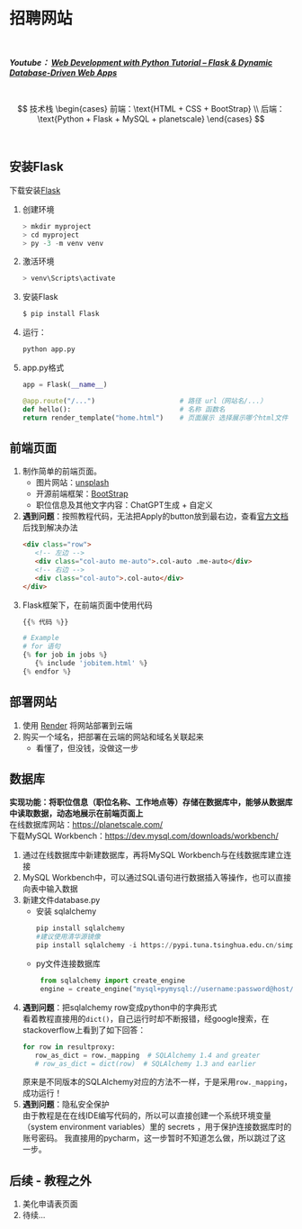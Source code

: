 # 招聘网站

<br>

***Youtube： [Web Development with Python Tutorial – Flask & Dynamic Database-Driven Web Apps](https://www.youtube.com/watch?v=yBDHkveJUf4&t=2217s)***

<br>

$$ 
   技术栈
   \begin{cases}
      前端：\text{HTML + CSS + BootStrap} \\
      后端：\text{Python + Flask + MySQL + planetscale}
   \end{cases}
$$

<br>

## 安装Flask
下载安装[Flask](https://flask.palletsprojects.com/en/2.2.x/installation/)
1. 创建环境
    ```python
    > mkdir myproject
    > cd myproject
    > py -3 -m venv venv
    ```
2. 激活环境
   ```python
   > venv\Scripts\activate
   ```
3. 安装Flask
   ```python
   $ pip install Flask
   ```
4. 运行：
   ```python
   python app.py
   ```
5. app<span>.py格式
   ```python
   app = Flask(__name__)

   @app.route("/...")                     # 路径 url（网站名/...）
   def hello():                           # 名称 函数名
   return render_template("home.html")    # 页面展示 选择展示哪个html文件
   ```

## 前端页面
   1. 制作简单的前端页面。
      - 图片网站：[unsplash](https://unsplash.com/)
      - 开源前端框架：[BootStrap](https://getbootstrap.com/docs/5.2/getting-started/introduction/)
      - 职位信息及其他文字内容：ChatGPT生成 + 自定义
   2. **遇到问题**：按照教程代码，无法把Apply的button放到最右边，查看[官方文档](https://getbootstrap.com/docs/5.3/layout/columns/#how-they-work)后找到解决办法
      ```html
      <div class="row">
         <!-- 左边 -->
         <div class="col-auto me-auto">.col-auto .me-auto</div>
         <!-- 右边 -->
         <div class="col-auto">.col-auto</div>
      </div>
      ```
   3. Flask框架下，在前端页面中使用代码
      ```python
      {{% 代码 %}}

      # Example
      # for 语句
      {% for job in jobs %}
         {% include 'jobitem.html' %}
      {% endfor %}
      ```
## 部署网站
   1. 使用 [Render](https://render.com/) 将网站部署到云端
   2. 购买一个域名，把部署在云端的网站和域名关联起来
      - 看懂了，但没钱，没做这一步
## 数据库
<b>实现功能：将职位信息（职位名称、工作地点等）存储在数据库中，能够从数据库中读取数据，动态地展示在前端页面上</b>
<br>在线数据库网站：https://planetscale.com/
<br>下载MySQL Workbench：https://dev.mysql.com/downloads/workbench/
1. 通过在线数据库中新建数据库，再将MySQL Workbench与在线数据库建立连接
2. MySQL Workbench中，可以通过SQL语句进行数据插入等操作，也可以直接向表中输入数据
3. 新建文件database.py
   - 安装 sqlalchemy 
     ```python
     pip install sqlalchemy 
     #建议使用清华源镜像
     pip install sqlalchemy -i https://pypi.tuna.tsinghua.edu.cn/simple 
     ```
   - py文件连接数据库
     ```python
      from sqlalchemy import create_engine
      engine = create_engine("mysql+pymysql://username:password@host/database?charset=utf8mb4")
     ```
4. **遇到问题**：把sqlalchemy row变成python中的字典形式
   <br>看着教程直接用的```dict()```，自己运行时却不断报错，经google搜索，在stackoverflow上看到了如下回答：
   ```python
   for row in resultproxy:
      row_as_dict = row._mapping  # SQLAlchemy 1.4 and greater
      # row_as_dict = dict(row)  # SQLAlchemy 1.3 and earlier
   ```
   原来是不同版本的SQLAlchemy对应的方法不一样，于是采用```row._mapping```，成功运行！
5. **遇到问题**：隐私安全保护
   <br>由于教程是在在线IDE编写代码的，所以可以直接创建一个系统环境变量（system environment variables）里的 secrets ，用于保护连接数据库时的账号密码。
   我直接用的pycharm，这一步暂时不知道怎么做，所以跳过了这一步。
## 后续 - 教程之外
1. 美化申请表页面
2. 待续...
